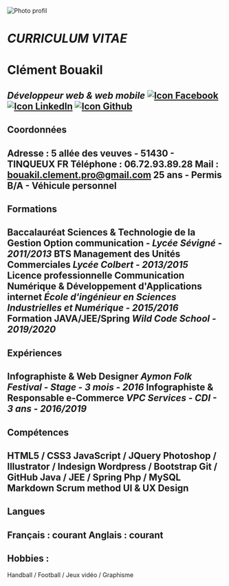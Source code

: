 ![Photo profil][PP]
# ***CURRICULUM VITAE*** 
Clément Bouakil 
==
_Développeur web & web mobile_
[![Icon Facebook][Facebook]](https://www.facebook.com/clement.bouakil.3) [![Icon LinkedIn][LinkedIn]](https://www.linkedin.com/in/cl%C3%A9ment-bouakil-3679b0182/) [![Icon Github][Github]](https://github.com/clementbouakil)
-----------------
## Coordonnées
**Adresse** : 5 allée des veuves - 51430 - TINQUEUX FR
**Téléphone** : 06.72.93.89.28
**Mail** : bouakil.clement.pro@gmail.com
25 ans - Permis B/A - Véhicule personnel
-----------------
## Formations
**Baccalauréat Sciences & Technologie de la Gestion**
Option communication - _Lycée Sévigné - 2011/2013_
**BTS Management des Unités Commerciales**
_Lycée Colbert - 2013/2015_
**Licence professionnelle Communication Numérique & Développement d'Applications internet**
_École d'ingénieur en Sciences Industrielles et Numérique - 2015/2016_
**Formation JAVA/JEE/Spring**
_Wild Code School - 2019/2020_
-----------------
## Expériences
**Infographiste & Web Designer**
_Aymon Folk Festival - Stage - 3 mois - 2016_
**Infographiste & Responsable e-Commerce**
_VPC Services - CDI - 3 ans - 2016/2019_
-----------------
## Compétences
HTML5 / CSS3
JavaScript / JQuery
Photoshop / Illustrator / Indesign
Wordpress / Bootstrap
Git / GitHub
Java / JEE / Spring
Php / MySQL
Markdown
Scrum method
UI & UX Design
-----------------
## Langues
**Français** : courant
**Anglais** : courant
-----------------
## Hobbies :
Handball / Football / Jeux vidéo / Graphisme

[Facebook]: https://68ef2f69c7787d4078ac-7864ae55ba174c40683f10ab811d9167.ssl.cf1.rackcdn.com/facebook-icon_square_16x16.png
[LinkedIn]: https://68ef2f69c7787d4078ac-7864ae55ba174c40683f10ab811d9167.ssl.cf1.rackcdn.com/linkedin-icon_square_16x16.png
[Github]: https://image.noelshack.com/fichiers/2019/21/4/1558613233-github-logo.png
[PP]: https://image.noelshack.com/fichiers/2019/21/4/1558625736-pp.png